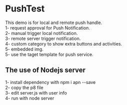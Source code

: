 # PushTest

This demo is for local and remote push handle. <br>
1- request approval for Push Notification.<br>
2- manual trigger local notification.<br>
3- remote server trigger notification.<br>
4- custom category to show extra buttons and activities.<br>
5- embedded img.<br>
5- use the taget template for push service.<br>

## The use of Nodejs server 
1- install dependency with npm i apn --save<br>
2- copy the p8 file<br>
3- edit server.js with user info<br>
4- run with node server<br>

